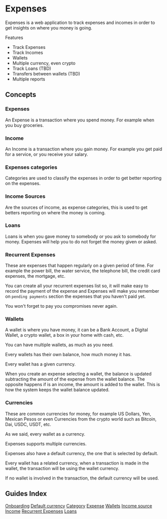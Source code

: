 # Expenses

Expenses is a web application to track expenses and incomes in order to 
get insights on where you money is going.

Features

- Track Expenses
- Track Incomes
- Wallets
- Multiple currency, even crypto
- Track Loans (TBD)
- Transfers between wallets (TBD)
- Multiple reports

## Concepts

### Expenses

An Expense is a transaction where you spend money. For example when you buy groceries.

### Income

An Income is a transaction where you gain money. For example you get paid for a service, or you receive your salary.

### Expenses categories

Categories are used to classify the expenses in order to get better reporting on the expenses.

### Income Sources

Are the sources of income, as expense categories, this is used to get betters reporting on where the money is coming.

### Loans

Loans is when you gave money to somebody or you ask to somebody for money. Expenses will help you to do not forget the money given or asked.

### Recurrent Expenses

These are expenses that happen regularly on a given period of time. For example the power bill, the water service, the telephone bill, the credit card expenses, the mortgage, etc.

You can create all your recurrent expenses list so, it will make easy to record the payment of the expense and Expenses will make you remember on `pending payments` section the expenses that you haven't paid yet.

You won't forget to pay you compromises never again.

### Wallets

A wallet is where you have money, it can be a Bank Account, a Digital Wallet, a crypto wallet, a box in your home with cash, etc.

You can have multiple wallets, as much as you need.

Every wallets has their own balance, how much money it has.

Every wallet has a given currency.

When you create an expense selecting a wallet, the balance is updated subtracting the amount of the expense from the wallet balance. The opposite happens if is an income, the amount is added to the wallet. This is how the system keeps the wallet balance updated.

### Currencies

These are common currencies for money, for example US Dollars, Yen, Mexican Pesos or even Currencies from the crypto world such as Bitcoin, Dai, USDC, USDT, etc.

As we said, every wallet as a currency.

Expenses supports multiple currencies. 

Expenses also have a default currency, the one that is selected by default.

Every wallet has a related currency, when a transaction is made in the wallet, the transaction will be using the wallet currency.

If no wallet is involved in the transaction, the default currency will be used.

## Guides Index

[Onboarding](./onboarding.md)
[Default currency](./)
[Category](./category.md)
[Expense](./)
[Wallets](./)
[Income source](./)
[Income](./)
[Recurrent Expenses](./)
[Loans](./)